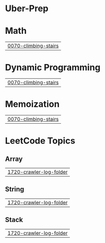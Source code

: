 # Uber-Prep


# Math
|  |
| ------- |
| [0070-climbing-stairs](https://github.com/yash-agrawal03/Uber-Prep/tree/master/0070-climbing-stairs) |
# Dynamic Programming
|  |
| ------- |
| [0070-climbing-stairs](https://github.com/yash-agrawal03/Uber-Prep/tree/master/0070-climbing-stairs) |
# Memoization
|  |
| ------- |
| [0070-climbing-stairs](https://github.com/yash-agrawal03/Uber-Prep/tree/master/0070-climbing-stairs) |
<!---LeetCode Topics Start-->
# LeetCode Topics
## Array
|  |
| ------- |
| [1720-crawler-log-folder](https://github.com/yash-agrawal03/Uber-Prep/tree/master/1720-crawler-log-folder) |
## String
|  |
| ------- |
| [1720-crawler-log-folder](https://github.com/yash-agrawal03/Uber-Prep/tree/master/1720-crawler-log-folder) |
## Stack
|  |
| ------- |
| [1720-crawler-log-folder](https://github.com/yash-agrawal03/Uber-Prep/tree/master/1720-crawler-log-folder) |
<!---LeetCode Topics End-->